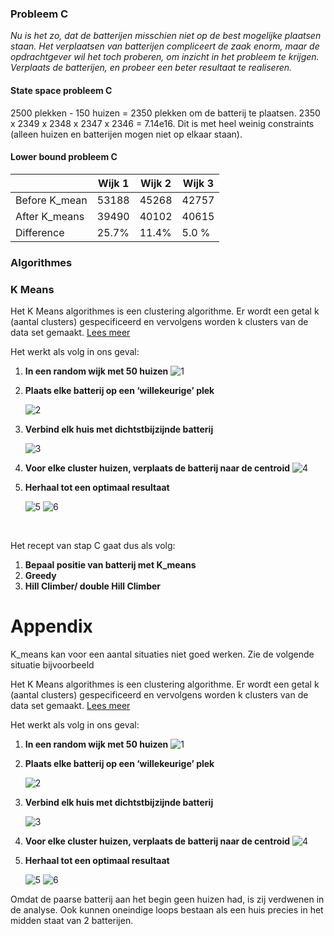 ### Probleem C

*Nu is het zo, dat de batterijen misschien niet op de best mogelijke plaatsen staan. Het verplaatsen van batterijen compliceert de zaak enorm, maar de opdrachtgever wil het toch proberen, om inzicht in het probleem te krijgen. Verplaats de batterijen, en probeer een beter resultaat te realiseren.*

#### State space probleem C

2500 plekken - 150 huizen = 2350 plekken om de batterij te plaatsen. 2350 x 2349 x 2348 x 2347 x 2346 = 7.14e16. Dit is met heel weinig constraints (alleen huizen en batterijen mogen niet op elkaar staan).

#### Lower bound probleem C

|               | Wijk 1 | Wijk 2 | Wijk 3 |
| ------------- | ------ | ------ | ------ |
| Before K_mean | 53188  | 45268  | 42757  |
| After K_means | 39490  | 40102  | 40615  |
| Difference    | 25.7%  | 11.4%  | 5.0 %  |





### Algorithmes

### K Means

Het K Means algorithmes is een clustering algorithme. Er wordt een getal k (aantal clusters) gespecificeerd en vervolgens worden k clusters van de data set gemaakt. [Lees meer](https://en.wikipedia.org/wiki/K-means_clustering) 

Het werkt als volg in ons geval:

1. **In een random wijk met 50 huizen**
   ![1](https://github.com/ThomasHoed/Heuristieken/blob/master/Documentation/Pictures/kMeans%20-%20optimal%20result/Figure%201.png)

2. **Plaats elke batterij op een ‘willekeurige’ plek**

   ![2](https://github.com/ThomasHoed/Heuristieken/blob/master/Documentation/Pictures/kMeans%20-%20optimal%20result/Figure%202.png)

3. **Verbind elk huis met dichtstbijzijnde batterij**

   ![3](https://github.com/ThomasHoed/Heuristieken/blob/master/Documentation/Pictures/kMeans%20-%20optimal%20result/Figure%203.png)

4. **Voor elke cluster huizen, verplaats de batterij naar de centroid**
   ![4](https://github.com/ThomasHoed/Heuristieken/blob/master/Documentation/Pictures/kMeans%20-%20optimal%20result/Figure%204.png)

5. **Herhaal tot een optimaal resultaat**

   ![5](https://github.com/ThomasHoed/Heuristieken/blob/master/Documentation/Pictures/kMeans%20-%20optimal%20result/Figure%205.png)
   ![6](https://github.com/ThomasHoed/Heuristieken/blob/master/Documentation/Pictures/kMeans%20-%20optimal%20result/Figure%206.png)

   ​



Het recept van stap C gaat dus als volg:

1. **Bepaal positie van batterij met K_means**
2. **Greedy**
3. **Hill Climber/ double Hill Climber**





# Appendix

K_means kan voor een aantal situaties niet goed werken. Zie de volgende situatie bijvoorbeeld

Het K Means algorithmes is een clustering algorithme. Er wordt een getal k (aantal clusters) gespecificeerd en vervolgens worden k clusters van de data set gemaakt. [Lees meer](https://en.wikipedia.org/wiki/K-means_clustering) 

Het werkt als volg in ons geval:

1. **In een random wijk met 50 huizen**
   ![1](https://github.com/ThomasHoed/Heuristieken/blob/master/Documentation/Pictures/kMeans%20-%20non%20optimal%20result/Figure%201.png)

2. **Plaats elke batterij op een ‘willekeurige’ plek**

   ![2](https://github.com/ThomasHoed/Heuristieken/blob/master/Documentation/Pictures/kMeans%20-%20non%20optimal%20result/Figure%202.png)

3. **Verbind elk huis met dichtstbijzijnde batterij**

   ![3](https://github.com/ThomasHoed/Heuristieken/blob/master/Documentation/Pictures/kMeans%20-%20non%20optimal%20result/Figure%203.png)

4. **Voor elke cluster huizen, verplaats de batterij naar de centroid**
   ![4](https://github.com/ThomasHoed/Heuristieken/blob/master/Documentation/Pictures/kMeans%20-%20non%20optimal%20result/Figure%204.png)

5. **Herhaal tot een optimaal resultaat**

   ![5](https://github.com/ThomasHoed/Heuristieken/blob/master/Documentation/Pictures/kMeans%20-%20non%20optimal%20result/Figure%205.png)
   ![6](https://github.com/ThomasHoed/Heuristieken/blob/master/Documentation/Pictures/kMeans%20-%20non%20optimal%20result/Figure%206.png)



Omdat de paarse batterij aan het begin geen huizen had, is zij verdwenen in de analyse. Ook kunnen oneindige loops bestaan als een huis precies in het midden staat van 2 batterijen. 

